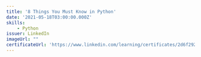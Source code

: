 ```yaml
---
title: '8 Things You Must Know in Python'
date: '2021-05-18T03:00:00.000Z'
skills:
    - Python
issuer: LinkedIn
imageUrl: ""
certificateUrl: 'https://www.linkedin.com/learning/certificates/2d6f29235417f89cf234720956029ab0c2268ef6edc717346fdcf2f2e2c23fc6?trk=backfilled_certificate'
---
```

